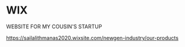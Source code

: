 # WIX
WEBSITE FOR MY COUSIN'S STARTUP


https://sailalithmanas2020.wixsite.com/newgen-industry/our-products
